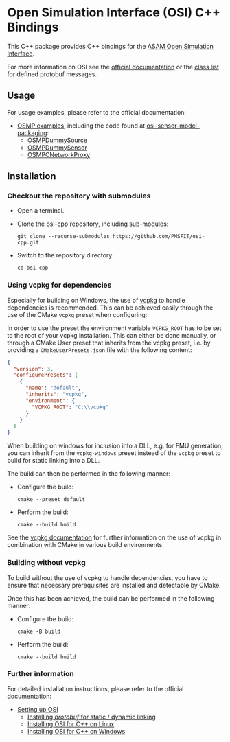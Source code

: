 Open Simulation Interface (OSI) C++ Bindings
============================================

This C++ package provides C++ bindings for the [ASAM Open Simulation Interface](https://github.com/OpenSimulationInterface/open-simulation-interface).

For more information on OSI see the [official documentation](https://opensimulationinterface.github.io/osi-antora-generator/asamosi/latest/specification/index.html) or the [class list](https://opensimulationinterface.github.io/osi-antora-generator/asamosi/latest/gen/annotated.html) for defined protobuf messages.

Usage
-----

For usage examples, please refer to the official documentation:
- [OSMP examples](https://opensimulationinterface.github.io/osi-antora-generator/asamosi/latest/sensor-model/setup/build_install_example.html), including the code found at [osi-sensor-model-packaging](https://github.com/OpenSimulationInterface/osi-sensor-model-packaging):
  - [OSMPDummySource](https://github.com/OpenSimulationInterface/osi-sensor-model-packaging/tree/master/examples/OSMPDummySource)
  - [OSMPDummySensor](https://github.com/OpenSimulationInterface/osi-sensor-model-packaging/tree/master/examples/OSMPDummySensor)
  - [OSMPCNetworkProxy](https://github.com/OpenSimulationInterface/osi-sensor-model-packaging/tree/master/examples/OSMPCNetworkProxy)

Installation
------------

### Checkout the repository with submodules

- Open a terminal.
- Clone the osi-cpp repository, including sub-modules:

  ```console
  git clone --recurse-submodules https://github.com/PMSFIT/osi-cpp.git
  ```

- Switch to the repository directory:

  ```console
  cd osi-cpp
  ```

### Using vcpkg for dependencies

Especially for building on Windows, the use of [vcpkg](https://vcpkg.io/) to handle dependencies is recommended.
This can be achieved easily through the use of the CMake `vcpkg` preset when configuring:

In order to use the preset the environment variable `VCPKG_ROOT` has to be set to the root of your vcpkg installation.
This can either be done manually, or through a CMake User preset that inherits from the vcpkg preset, i.e. by providing a `CMakeUserPresets.json` file with the following content:

```json
{
  "version": 3,
  "configurePresets": [
    {
      "name": "default",
      "inherits": "vcpkg",
      "environment": {
        "VCPKG_ROOT": "C:\\vcpkg"
      }
    }
  ]
}
```

When building on windows for inclusion into a DLL, e.g. for FMU generation, you can inherit from the `vcpkg-windows` preset instead of the `vcpkg` preset to build for static linking into a DLL.

The build can then be performed in the following manner:

- Configure the build:

  ```console
  cmake --preset default
  ```

- Perform the build:

  ```console
  cmake --build build
  ```

See the [vcpkg documentation](https://vcpkg.io/) for further information on the use of vcpkg in combination with CMake in various build environments.

### Building without vcpkg

To build without the use of vcpkg to handle dependencies, you have to ensure that necessary prerequisites are installed and detectable by CMake.

Once this has been achieved, the build can be performed in the following manner:

- Configure the build:

  ```console
  cmake -B build
  ```

- Perform the build:

  ```console
  cmake --build build
  ```

### Further information

For detailed installation instructions, please refer to the official documentation:
- [Setting up OSI](https://opensimulationinterface.github.io/osi-antora-generator/asamosi/latest/interface/setup/setting_up_osi.html)
  - [Installing _protobuf_ for static / dynamic linking](https://opensimulationinterface.github.io/osi-antora-generator/asamosi/latest/interface/setup/installing_prerequisites.html)
  - [Installing OSI for C++ on Linux](https://opensimulationinterface.github.io/osi-antora-generator/asamosi/latest/interface/setup/installing_linux_cpp.html)
  - [Installing OSI for C++ on Windows](https://opensimulationinterface.github.io/osi-antora-generator/asamosi/latest/interface/setup/installing_windows_cpp.html)
